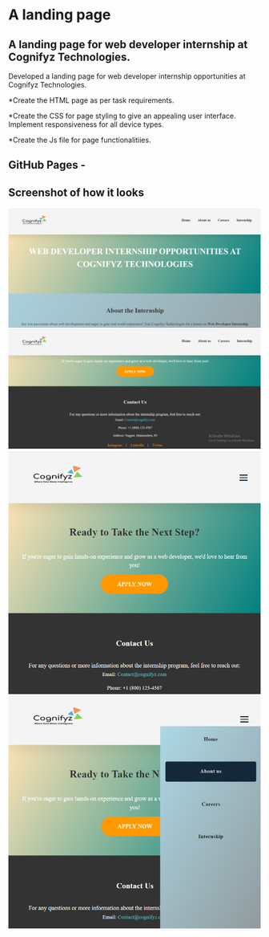 # A landing page

## A landing page for web developer internship at Cognifyz Technologies.

Developed a landing page for web developer internship opportunities at Cognifyz Technologies.

\*Create the HTML page as per task requirements.

\*Create the CSS for page styling to give an appealing user interface. Implement responsiveness for all device types.

\*Create the Js file for page functionalitiies.

## GitHub Pages -

## Screenshot of how it looks

<img src="/screenshots/screenshot1.png" alt="image" />
    <img src="/screenshots/screenshot2.png" alt="image" />
    <img src="/screenshots/screenshot3.png" alt="image" />
    <img src="/screenshots/screenshot4.png" alt="image" />
